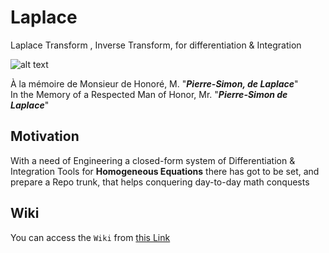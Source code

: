 # Laplace

Laplace Transform , Inverse Transform, for differentiation &amp; Integration 




![alt text](https://upload.wikimedia.org/wikipedia/commons/a/a2/Pierre_Simon%2C_Marquis_de_Laplace._Stipple_engraving_by_J._Po_Wellcome_M0006372.jpg)

À la mémoire de Monsieur de Honoré, M. "_**Pierre-Simon, de Laplace**_" </br>
In the Memory of a Respected Man of Honor, Mr. "_**Pierre-Simon de Laplace**_"</br>

## Motivation 

With a need of Engineering a closed-form system of Differentiation & Integration Tools for **Homogeneous Equations**
there has got to be set, and prepare a Repo trunk, that helps conquering day-to-day math conquests


## Wiki 

You can access the `Wiki` from [this Link](https://github.com/adamwillisMastery/Laplace/wiki)
